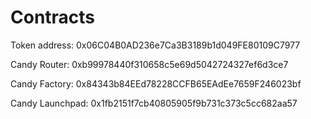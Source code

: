 # Contracts

Token address: 0x06C04B0AD236e7Ca3B3189b1d049FE80109C7977

Candy Router: 0xb99978440f310658c5e69d5042724327ef6d3ce7

Candy Factory: 0x84343b84EEd78228CCFB65EAdEe7659F246023bf

Candy Launchpad: 0x1fb2151f7cb40805905f9b731c373c5cc682aa57
